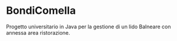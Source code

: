 # BondiComella
Progetto universitario in Java per la gestione di un lido Balneare con annessa area ristorazione.

